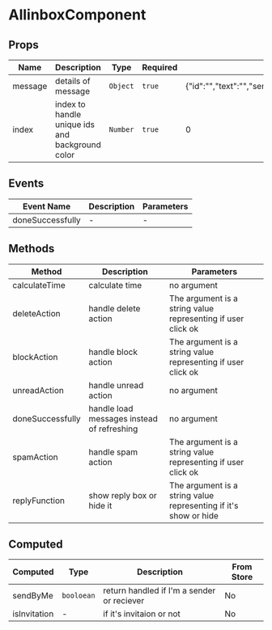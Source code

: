 # AllinboxComponent

## Props

<!-- @vuese:AllinboxComponent:props:start -->
|Name|Description|Type|Required|Default|
|---|---|---|---|---|
|message|details of message|`Object`|`true`|{"id":"","text":"","senderUsername":"","receiverUsername":"","sendAt":"","subject":"","type":"","subredditName":"","postTitle":"","postId":"","commentId":"","numOfComments":"","isSenderUser":"","isReceiverUser":"","isRead":"","vote":"","postOwner":""}|
|index|index to handle unique ids and background color|`Number`|`true`|0|

<!-- @vuese:AllinboxComponent:props:end -->


## Events

<!-- @vuese:AllinboxComponent:events:start -->
|Event Name|Description|Parameters|
|---|---|---|
|doneSuccessfully|-|-|

<!-- @vuese:AllinboxComponent:events:end -->


## Methods

<!-- @vuese:AllinboxComponent:methods:start -->
|Method|Description|Parameters|
|---|---|---|
|calculateTime|calculate time|no argument|
|deleteAction|handle delete action|The argument is a string value representing if user click ok|
|blockAction|handle block action|The argument is a string value representing if user click ok|
|unreadAction|handle unread action|no argument|
|doneSuccessfully|handle load messages instead of refreshing|no argument|
|spamAction|handle spam action|The argument is a string value representing if user click ok|
|replyFunction|show reply box or hide it|The argument is a string value representing if it's show or hide|

<!-- @vuese:AllinboxComponent:methods:end -->


## Computed

<!-- @vuese:AllinboxComponent:computed:start -->
|Computed|Type|Description|From Store|
|---|---|---|---|
|sendByMe|`booloean`|return handled if I'm a sender or reciever|No|
|isInvitation|-|if it's invitaion or not|No|

<!-- @vuese:AllinboxComponent:computed:end -->


